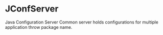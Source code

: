 # JConfServer
Java Configuration Server
Common server holds configurations for multiple application throw package name.
